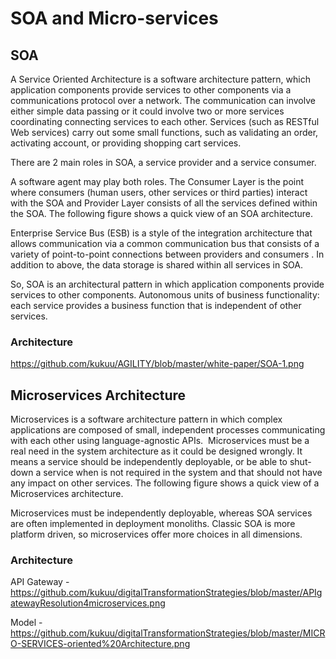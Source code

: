 # SOA and Micro-services

## SOA
A Service Oriented Architecture is a software architecture pattern, which application components provide services to other components via a communications protocol over a network. The communication can involve either simple data passing or it could involve two or more services coordinating connecting services to each other. Services (such as RESTful Web services) carry out some small functions, such as validating an order, activating account, or providing shopping cart services.

There are 2 main roles in SOA, a service provider and a service consumer. 

A software agent may play both roles. The Consumer Layer is the point where consumers (human users, other services or third parties) interact with the SOA and Provider Layer consists of all the services defined within the SOA. The following figure shows a quick view of an SOA architecture.

Enterprise Service Bus (ESB) is a style of the integration architecture that allows communication via a common communication bus that consists of a variety of point-to-point connections between providers and consumers . In addition to above, the data storage is shared within all services in SOA.


So, SOA is an architectural pattern in which application components provide services to other components. Autonomous units of business functionality: each service provides a business function that is independent of other services.

### Architecture

https://github.com/kukuu/AGILITY/blob/master/white-paper/SOA-1.png

## Microservices Architecture

Microservices is a software architecture pattern in which complex applications are composed of small, independent processes communicating with each other using language-agnostic APIs. 
Microservices must be a real need in the system architecture as it could be designed wrongly. It means a service should be independently deployable, or be able to shut-down a service when is not required in the system and that should not have any impact on other services. The following figure shows a quick view of a Microservices architecture.

Microservices must be independently deployable, whereas SOA services are often implemented in deployment monoliths. Classic SOA is more platform driven, so microservices offer more choices in all dimensions.


### Architecture  
API Gateway  - https://github.com/kukuu/digitalTransformationStrategies/blob/master/APIgatewayResolution4microservices.png 

Model - https://github.com/kukuu/digitalTransformationStrategies/blob/master/MICRO-SERVICES-oriented%20Architecture.png


